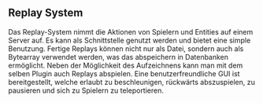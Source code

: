 ## Replay System

Das Replay-System nimmt die Aktionen von Spielern und Entities auf einem Server auf.
Es kann als Schnittstelle genutzt werden und bietet eine simple Benutzung.
Fertige Replays können nicht nur als Datei, sondern auch
als Bytearray verwendet werden, was das abspeichern in Datenbanken ermöglicht.
Neben der Möglichkeit des Aufzeichnens kann man mit dem selben Plugin auch Replays
abspielen. Eine benutzerfreundliche GUI ist bereitgestellt, welche erlaubt zu
beschleunigen, rückwärts abszuspielen, zu pausieren und sich zu Spielern zu teleportieren.

